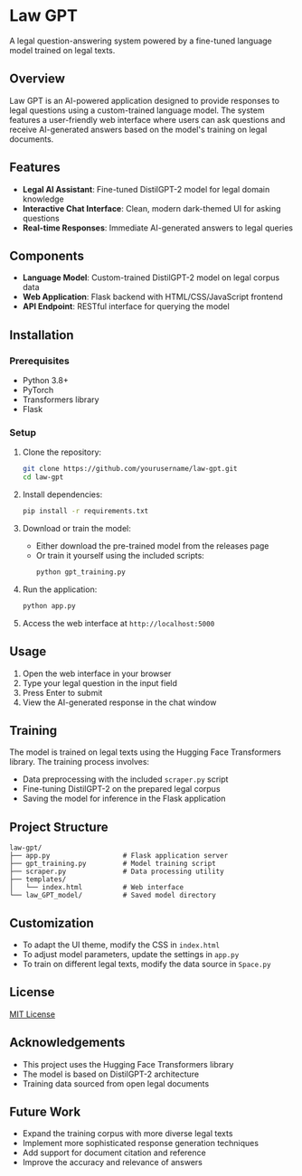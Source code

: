 # Law GPT

A legal question-answering system powered by a fine-tuned language model trained on legal texts.

## Overview

Law GPT is an AI-powered application designed to provide responses to legal questions using a custom-trained language model. The system features a user-friendly web interface where users can ask questions and receive AI-generated answers based on the model's training on legal documents.

## Features

- **Legal AI Assistant**: Fine-tuned DistilGPT-2 model for legal domain knowledge
- **Interactive Chat Interface**: Clean, modern dark-themed UI for asking questions
- **Real-time Responses**: Immediate AI-generated answers to legal queries

## Components

- **Language Model**: Custom-trained DistilGPT-2 model on legal corpus data
- **Web Application**: Flask backend with HTML/CSS/JavaScript frontend
- **API Endpoint**: RESTful interface for querying the model

## Installation

### Prerequisites

- Python 3.8+
- PyTorch
- Transformers library
- Flask

### Setup

1. Clone the repository:
   ```bash
   git clone https://github.com/yourusername/law-gpt.git
   cd law-gpt
   ```

2. Install dependencies:
   ```bash
   pip install -r requirements.txt
   ```

3. Download or train the model:
   - Either download the pre-trained model from the releases page
   - Or train it yourself using the included scripts:
     ```bash
     python gpt_training.py
     ```

4. Run the application:
   ```bash
   python app.py
   ```

5. Access the web interface at `http://localhost:5000`

## Usage

1. Open the web interface in your browser
2. Type your legal question in the input field
3. Press Enter to submit
4. View the AI-generated response in the chat window

## Training

The model is trained on legal texts using the Hugging Face Transformers library. The training process involves:

- Data preprocessing with the included `scraper.py` script
- Fine-tuning DistilGPT-2 on the prepared legal corpus
- Saving the model for inference in the Flask application

## Project Structure

```
law-gpt/
├── app.py                  # Flask application server
├── gpt_training.py         # Model training script
├── scraper.py              # Data processing utility
├── templates/
│   └── index.html          # Web interface
└── law_GPT_model/          # Saved model directory
```

## Customization

- To adapt the UI theme, modify the CSS in `index.html`
- To adjust model parameters, update the settings in `app.py`
- To train on different legal texts, modify the data source in `Space.py`

## License

[MIT License](LICENSE)

## Acknowledgements

- This project uses the Hugging Face Transformers library
- The model is based on DistilGPT-2 architecture
- Training data sourced from open legal documents

## Future Work

- Expand the training corpus with more diverse legal texts
- Implement more sophisticated response generation techniques
- Add support for document citation and reference
- Improve the accuracy and relevance of answers
